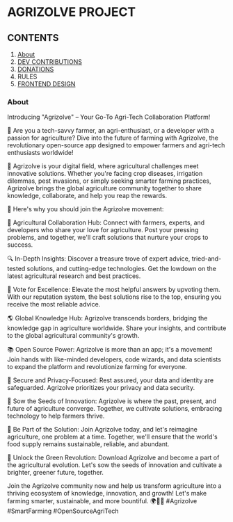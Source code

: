 # AGRIZOLVE PROJECT

## CONTENTS
1. [About](#About)
2. [DEV CONTRIBUTIONS](https://github.com/thompsonmanda08/agrizolve/blob/main/CONTRIBUTING.md)
3. [DONATIONS](https://github.com/Raphaelmbewe/agrizolve/blob/raph/donations/DONATIONS.md)
4. RULES
5. [FRONTEND DESIGN](https://github.com/Raphaelmbewe/agrizolve/blob/raph/donations/FONTEND.md)

### About
Introducing "Agrizolve" – Your Go-To Agri-Tech Collaboration Platform!

🌱 Are you a tech-savvy farmer, an agri-enthusiast, or a developer with a passion for agriculture? Dive into the future of farming with Agrizolve, 
the revolutionary open-source app designed to empower farmers and agri-tech enthusiasts worldwide!

🚜 Agrizolve is your digital field, where agricultural challenges meet innovative solutions. Whether you're facing crop diseases, irrigation dilemmas, 
pest invasions, or simply seeking smarter farming practices, Agrizolve brings the global agriculture community together to share knowledge, collaborate, and help you reap the rewards.

🤝 Here's why you should join the Agrizolve movement:

🌾 Agricultural Collaboration Hub: Connect with farmers, experts, and developers who share your love for agriculture. 
Post your pressing problems, and together, we'll craft solutions that nurture your crops to success.

🔍 In-Depth Insights: Discover a treasure trove of expert advice, tried-and-tested solutions, and cutting-edge technologies. 
Get the lowdown on the latest agricultural research and best practices.

🌟 Vote for Excellence: Elevate the most helpful answers by upvoting them. With our reputation system, the best solutions rise to the top, 
ensuring you receive the most reliable advice.

🌎 Global Knowledge Hub: Agrizolve transcends borders, bridging the knowledge gap in agriculture worldwide.
Share your insights, and contribute to the global agricultural community's growth.

📚 Open Source Power: Agrizolve is more than an app; it's a movement! Join hands with like-minded developers, 
code wizards, and data scientists to expand the platform and revolutionize farming for everyone.

🔐 Secure and Privacy-Focused: Rest assured, your data and identity are safeguarded. Agrizolve prioritizes your privacy and data security.

🌿 Sow the Seeds of Innovation: Agrizolve is where the past, present, and future of agriculture converge. 
Together, we cultivate solutions, embracing technology to help farmers thrive.

🌈 Be Part of the Solution: Join Agrizolve today, and let's reimagine agriculture, one problem at a time. 
Together, we'll ensure that the world's food supply remains sustainable, reliable, and abundant.

🌟 Unlock the Green Revolution: Download Agrizolve and become a part of the agricultural evolution. 
Let's sow the seeds of innovation and cultivate a brighter, greener future, together.

Join the Agrizolve community now and help us transform agriculture into a thriving ecosystem of knowledge, innovation, 
and growth! Let's make farming smarter, sustainable, and more bountiful. 
🌍🌾📱 #Agrizolve #SmartFarming #OpenSourceAgriTech
